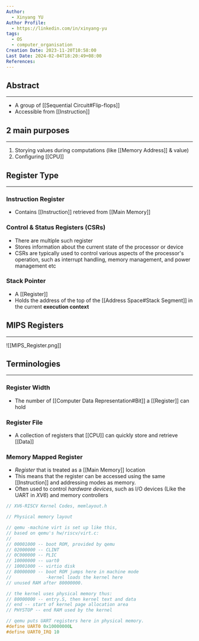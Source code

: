 ```yaml
---
Author:
  - Xinyang YU
Author Profile:
  - https://linkedin.com/in/xinyang-yu
tags:
  - OS
  - computer_organisation
Creation Date: 2023-11-20T10:58:00
Last Date: 2024-02-04T18:20:49+08:00
References: 
---
```

## Abstract
---
- A group of [[Sequential Circuit#Flip-flops]]
- Accessible from [[Instruction]]

## 2 main purposes
---
1. Storying values during computations (like [[Memory Address]] & value)
2. Configuring [[CPU]]


## Register Type
---
### Instruction Register
- Contains [[Instruction]] retrieved from [[Main Memory]]

### Control & Status Registers (CSRs)
- There are multiple such register
- Stores information about the current state of the processor or device
- CSRs are typically used to control various aspects of the processor's operation, such as interrupt handling, memory management, and power management etc

### Stack Pointer
- A [[Register]]
- Holds the address of the top of the [[Address Space#Stack Segment]] in the current **execution context**

## MIPS Registers
---
![[MIPS_Register.png]]




## Terminologies
---
### Register Width
- The number of [[Computer Data Representation#Bit]] a [[Register]] can hold
### Register File
- A collection of registers that [[CPU]] can quickly store and retrieve [[Data]]
### Memory Mapped Register
- *Register* that is treated as a [[Main Memory]] location 
- This means that the register can be accessed using the same [[Instruction]] and addressing modes as memory. 
- Often used to control *hardware devices*, such as I/O devices (Like the UART in *XV6*) and memory controllers
```c
// XV6-RISCV Kernel Codes, memlayout.h

// Physical memory layout

// qemu -machine virt is set up like this,
// based on qemu's hw/riscv/virt.c:
//
// 00001000 -- boot ROM, provided by qemu
// 02000000 -- CLINT
// 0C000000 -- PLIC
// 10000000 -- uart0 
// 10001000 -- virtio disk 
// 80000000 -- boot ROM jumps here in machine mode
//             -kernel loads the kernel here
// unused RAM after 80000000.

// the kernel uses physical memory thus:
// 80000000 -- entry.S, then kernel text and data
// end -- start of kernel page allocation area
// PHYSTOP -- end RAM used by the kernel

// qemu puts UART registers here in physical memory.
#define UART0 0x10000000L
#define UART0_IRQ 10
```